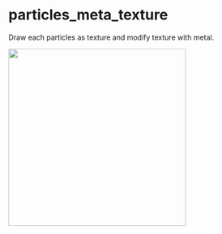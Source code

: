 # particles_meta_texture

Draw each particles as texture and modify texture with metal.

<kbd><img src="" width="350"></kbd>
